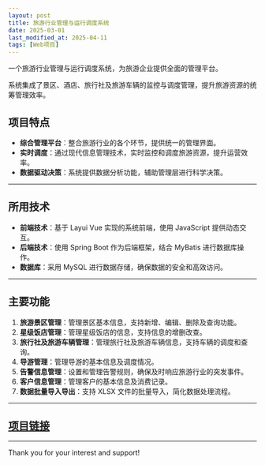 ```yaml
---
layout: post
title: 旅游行业管理与运行调度系统
date: 2025-03-01
last_modified_at: 2025-04-11
tags: [Web项目]
---
```

一个旅游行业管理与运行调度系统，为旅游企业提供全面的管理平台。

系统集成了景区、酒店、旅行社及旅游车辆的监控与调度管理，提升旅游资源的统筹管理效率。

## 项目特点
- **综合管理平台**：整合旅游行业的各个环节，提供统一的管理界面。
- **实时调度**：通过现代信息管理技术，实时监控和调度旅游资源，提升运营效率。
- **数据驱动决策**：系统提供数据分析功能，辅助管理层进行科学决策。

---
## 所用技术
- **前端技术**：基于 Layui Vue 实现的系统前端，使用 JavaScript 提供动态交互。
- **后端技术**：使用 Spring Boot 作为后端框架，结合 MyBatis 进行数据库操作。
- **数据库**：采用 MySQL 进行数据存储，确保数据的安全和高效访问。

---
## 主要功能
1. **旅游景区管理**：管理景区基本信息，支持新增、编辑、删除及查询功能。
2. **星级饭店管理**：管理星级饭店的信息，支持信息的增删改查。
3. **旅行社及旅游车辆管理**：管理旅行社及旅游车辆信息，支持车辆的调度和查询。
4. **导游管理**：管理导游的基本信息及调度情况。
5. **告警信息管理**：设置和管理告警规则，确保及时响应旅游行业的突发事件。
6. **客户信息管理**：管理客户的基本信息及消费记录。
7. **数据批量导入导出**：支持 XLSX 文件的批量导入，简化数据处理流程。

---
## [项目链接](https://github.com/CristaLeeyt/Tourism-Industry-Management-and-Operation-Dispatching-System)

---
Thank you for your interest and support!
